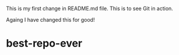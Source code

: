 This is my first change in README.md file.
This is to see Git in action.

Againg I have changed this for good!
# best-repo-ever